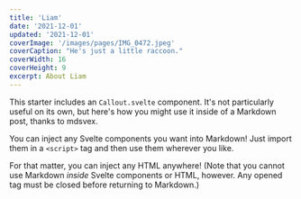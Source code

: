 ```yaml
---
title: 'Liam'
date: '2021-12-01'
updated: '2021-12-01'
coverImage: '/images/pages/IMG_0472.jpeg'
coverCaption: "He's just a little raccoon."
coverWidth: 16
coverHeight: 9
excerpt: About Liam
---
```


This starter includes an `Callout.svelte` component. It's not particularly useful on its own, but here's how you might use it inside of a Markdown post, thanks to mdsvex.

You can inject any Svelte components you want into Markdown! Just import them in a `<script>` tag and then use them wherever you like.

For that matter, you can inject any HTML anywhere! (Note that you cannot use Markdown _inside_ Svelte components or HTML, however. Any opened tag must be closed before returning to Markdown.)
